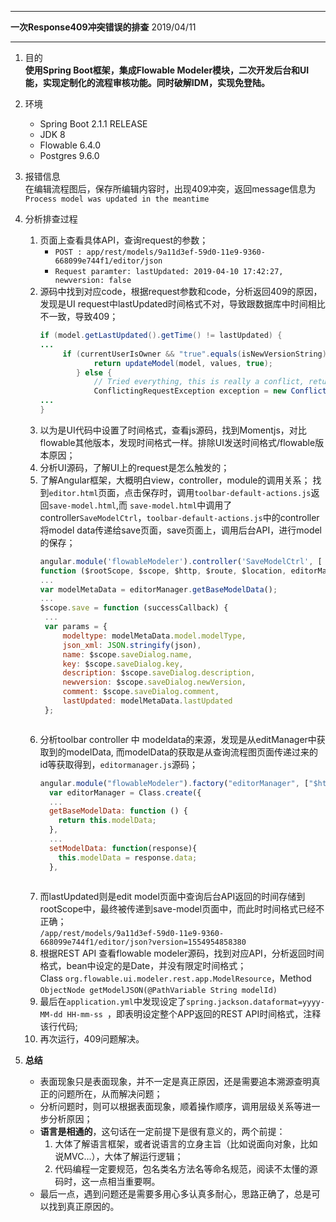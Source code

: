 ********************************************
**一次Response409冲突错误的排查**    2019/04/11
*********************************************
1. 目的    
**使用Spring Boot框架，集成Flowable Modeler模块，二次开发后台和UI能，实现定制化的流程审核功能。同时破解IDM，实现免登陆。**
2. 环境    
    - Spring Boot 2.1.1 RELEASE 
    - JDK 8 
    - Flowable 6.4.0 
    - Postgres 9.6.0 


3. 报错信息    
    在编辑流程图后，保存所编辑内容时，出现409冲突，返回message信息为`Process model was updated in the meantime`

4. 分析排查过程    
    1. 页面上查看具体API，查询request的参数；     
        - `POST : app/rest/models/9a11d3ef-59d0-11e9-9360-668099e744f1/editor/json`  
        - `Request paramter: lastUpdated: 2019-04-10 17:42:27, newversion: false`  
    2. 源码中找到对应code，根据request参数和code，分析返回409的原因，发现是UI request中lastUpdated时间格式不对，导致跟数据库中时间相比不一致，导致409；    
        ```java   
        if (model.getLastUpdated().getTime() != lastUpdated) {
        ...       
             if (currentUserIsOwner && "true".equals(isNewVersionString)) {
                    return updateModel(model, values, true);
                } else {
                    // Tried everything, this is really a conflict, return 409
                    ConflictingRequestException exception = new ConflictingRequestException("Process model was updated in the meantime");
        ...
        }
    3. 以为是UI代码中设置了时间格式，查看js源码，找到Momentjs，对比flowable其他版本，发现时间格式一样。排除UI发送时间格式/flowable版本原因；
    4. 分析UI源码，了解UI上的request是怎么触发的；
    5. 了解Angular框架，大概明白view，controller，module的调用关系；
	找到`editor.html`页面，点击保存时，调用`toolbar-default-actions.js`返回`save-model.html`,而 `save-model.html`中调用了controller`SaveModelCtrl`，`toolbar-default-actions.js`中的controller将model data传递给save页面，save页面上，调用后台API，进行model的保存；
         ```javascript 
         angular.module('flowableModeler').controller('SaveModelCtrl', [ '$rootScope', '$scope', '$http', '$route', '$location', 'editorManager',
         function ($rootScope, $scope, $http, $route, $location, editorManager) {
         ...
         var modelMetaData = editorManager.getBaseModelData();
         ...
         $scope.save = function (successCallback) {
          ...
          var params = {
              modeltype: modelMetaData.model.modelType,
              json_xml: JSON.stringify(json),
              name: $scope.saveDialog.name,
              key: $scope.saveDialog.key,
              description: $scope.saveDialog.description,
              newversion: $scope.saveDialog.newVersion,
              comment: $scope.saveDialog.comment,
              lastUpdated: modelMetaData.lastUpdated
          };  
         


    6. 分析toolbar controller 中 modeldata的来源，发现是从editManager中获取到的modelData, 而modelData的获取是从查询流程图页面传递过来的id等获取得到，`editormanager.js`源码；  
        ```javascript 
        angular.module("flowableModeler").factory("editorManager", ["$http", function ($http) {
          var editorManager = Class.create({
          ...
          getBaseModelData: function () {
            return this.modelData;
          },
          ...
          setModelData: function(response){
            this.modelData = response.data;
          },
                    
    7. 而lastUpdated则是edit model页面中查询后台API返回的时间存储到rootScope中，最终被传递到save-model页面中，而此时时间格式已经不正确；      
        `/app/rest/models/9a11d3ef-59d0-11e9-9360-668099e744f1/editor/json?version=1554954858380`
    8. 根据REST API 查看flowable modeler源码，找到对应API，分析返回时间格式，bean中设定的是Date，并没有限定时间格式；     
        Class `org.flowable.ui.modeler.rest.app.ModelResource`，Method `ObjectNode getModelJSON(@PathVariable String modelId)`
    9. 最后在`application.yml`中发现设定了`spring.jackson.dataformat=yyyy-MM-dd HH-mm-ss `，即表明设定整个APP返回的REST API时间格式，注释该行代码;
    10. 再次运行，409问题解决。

5. **总结**
    - 表面现象只是表面现象，并不一定是真正原因，还是需要追本溯源查明真正的问题所在，从而解决问题；
    - 分析问题时，则可以根据表面现象，顺着操作顺序，调用层级关系等进一步分析原因；
    - **语言是相通的**，这句话在一定前提下是很有意义的，两个前提：
        1) 大体了解语言框架，或者说语言的立身主旨（比如说面向对象，比如说MVC...），大体了解运行逻辑；
        2) 代码编程一定要规范，包名类名方法名等命名规范，阅读不太懂的源码时，这一点相当重要啊。
    - 最后一点，遇到问题还是需要多用心多认真多耐心，思路正确了，总是可以找到真正原因的。
    
